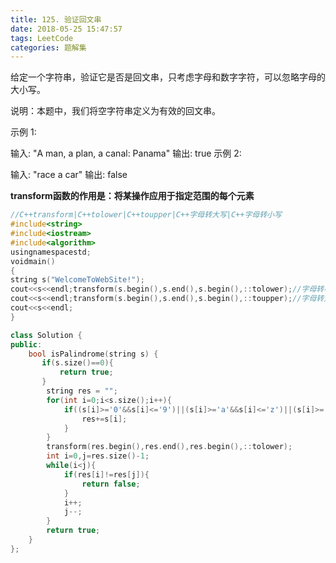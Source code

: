 ```yaml
---
title: 125. 验证回文串
date: 2018-05-25 15:47:57
tags: LeetCode
categories: 题解集
---
```


给定一个字符串，验证它是否是回文串，只考虑字母和数字字符，可以忽略字母的大小写。

说明：本题中，我们将空字符串定义为有效的回文串。

示例 1:

输入: "A man, a plan, a canal: Panama"
输出: true
示例 2:

输入: "race a car"
输出: false

**transform函数的作用是：将某操作应用于指定范围的每个元素**
```cpp
//C++transform|C++tolower|C++toupper|C++字母转大写|C++字母转小写
#include<string>
#include<iostream>
#include<algorithm>
usingnamespacestd;
voidmain()
{
string s("WelcomeToWebSite!");
cout<<s<<endl;transform(s.begin(),s.end(),s.begin(),::tolower);//字母转小写
cout<<s<<endl;transform(s.begin(),s.end(),s.begin(),::toupper);//字母转大写
cout<<s<<endl;
}
```

```cpp
class Solution {
public:
    bool isPalindrome(string s) {
       if(s.size()==0){
           return true;
       }
        string res = "";
        for(int i=0;i<s.size();i++){
            if((s[i]>='0'&&s[i]<='9')||(s[i]>='a'&&s[i]<='z')||(s[i]>='A'&&s[i]<='Z')){
                res+=s[i];
            }
        }
        transform(res.begin(),res.end(),res.begin(),::tolower);
        int i=0,j=res.size()-1;
        while(i<j){
            if(res[i]!=res[j]){
                return false;
            }
            i++;
            j--;
        }
        return true;
    }
};
```